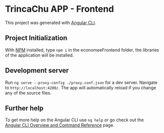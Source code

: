 # TrincaChu APP - Frontend

This project was generated with [Angular CLI](https://github.com/angular/angular-cli).

## Project Initialization

With [NPM](https://www.npmjs.com/) installed, type `npm i` in the economeeFrontend folder, the libraries of the application will be installed.

## Development server

Run `ng serve --proxy-config ./proxy.conf.json` for a dev server. Navigate to `http://localhost:4200/`. The app will automatically reload if you change any of the source files.

## Further help

To get more help on the Angular CLI use `ng help` or go check out the [Angular CLI Overview and Command Reference](https://angular.io/cli) page.
